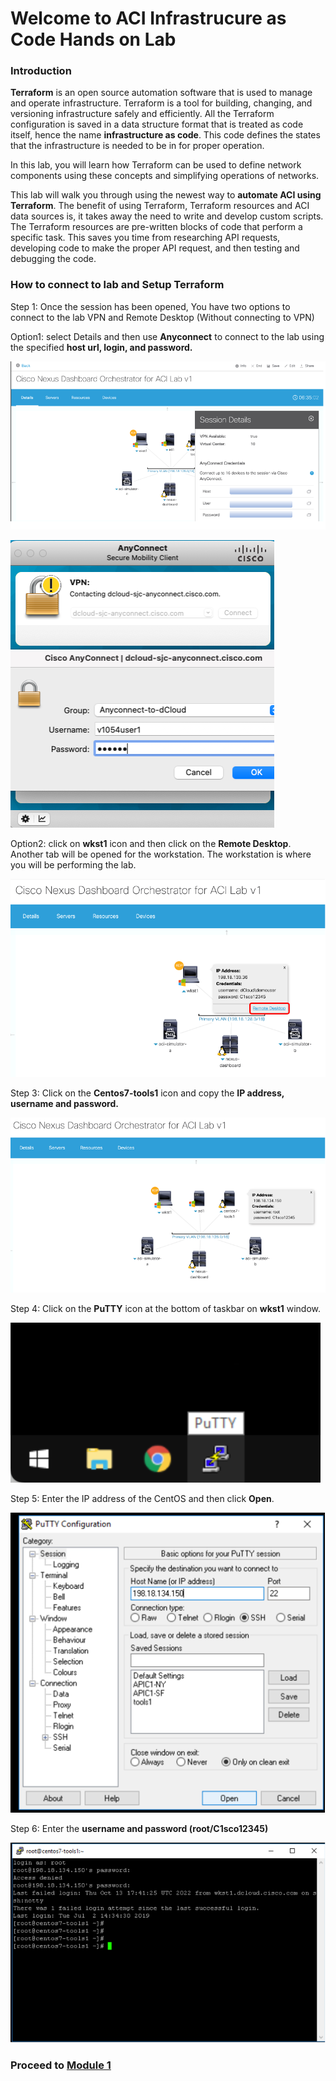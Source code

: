 # Welcome to ACI Infrastrucure as Code Hands on Lab


### Introduction

**Terraform** is an open source automation software that is used to manage and operate infrastructure. Terraform is a tool for building, changing, and versioning infrastructure safely and efficiently.
All the Terraform configuration is saved in a data structure format that is treated as code itself, hence the name **infrastructure as code**. This code defines the states that the infrastructure is needed to be in for proper operation. 

In this lab, you will learn how Terraform can be used to define network components using these concepts and simplifying operations of networks.

This lab will walk you through using the newest way to **automate ACI using Terraform**. The benefit of using Terraform, Terraform resources and ACI data sources is, it takes away the need to write and develop custom scripts. The Terraform resources are pre-written blocks of code that perform a specific task. This saves you time from researching API requests, developing code to make the proper API request, and then testing and debugging the code.

### How to connect to lab and Setup Terraform

Step 1: Once the session has been opened, You have two options to connect to the lab VPN and Remote Desktop (Without connecting to VPN) 

Option1: select Details and then use **Anyconnect** to connect to the lab using the specified **host url, login, and password.**

![](imgs/imgs_1/dcloud.png)

![](imgs/imgs_1/anyconnect.png)

 Option2:  click on **wkst1** icon and then click on the **Remote Desktop**. Another tab will be opened for the workstation. The workstation is where you will be performing the lab. 

![](imgs/imgs_1/dcloud_rdp.png)

Step 3: Click on the **Centos7-tools1** icon and copy the **IP address, username and password.**

![](imgs/imgs_1/dcloud_ip.png)

Step 4: Click on the **PuTTY** icon at the bottom of taskbar on **wkst1** window.

![](imgs/imgs_1/putty.png)

Step 5: Enter the IP address of the CentOS and then click **Open**.

![](imgs/imgs_1/puttY_ip.png)

Step 6: Enter the **username and password (root/C1sco12345)**

![](imgs/imgs_1/centos.png)


### **Proceed to [Module 1](https://github.com/krishna426426/ACI_Infrastructure_as_Code/blob/main/module1.md)**

